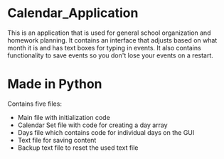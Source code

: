 # Calendar_Application

This is an application that is used for general school organization and homework planning. It contains an interface that adjusts based on what month it is and has text boxes for typing in events. It also contains functionality to save events so you don't lose your events on a restart.

# Made in Python

Contains five files:
  - Main file with initialization code
  - Calendar Set file with code for creating a day array
  - Days file which contains code for individual days on the GUI
  - Text file for saving content
  - Backup text file to reset the used text file
